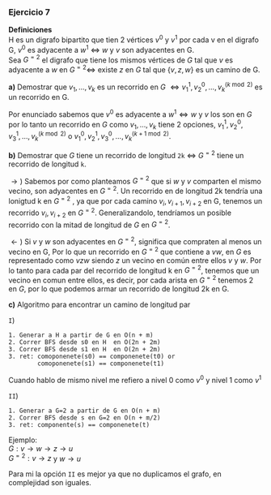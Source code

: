 ### Ejercicio 7 

**Definiciones**\
H es un digrafo bipartito que tien 2 vértices $v^0$ y $v^1$ por cada v en el digrafo G, $v^0$ es adyacente a $w^1$ $\iff$ $w$ y $v$ son adyacentes en G.\
Sea  $G^{=2}$  el digrafo que tiene los mismos vértices de $G$ tal que $v$ es adyacente a $w$ en $G^{=2} \iff$ existe $z$ en $G$ tal que $\{v,z,w\}$ es un camino de G.

**a)** Demostrar que $v_1,\dots,v_k$ es un recorrido en $G$ $\iff v_1^1,v_2^0,\dots,v_k^{(k\bmod 2)}$ es un recorrido en G.

Por enunciado sabemos que $v^0$ es adyacente a $w^1 \iff w$ y $v$ los son en $G$ por lo tanto un recorrido en $G$ como $v_1,\dots,v_k$ tiene 2 opciones, $v_1^1, v_2^0,v_3^1,\dots, v_k^{(k\bmod 2)}$ o $v_1^0, v_2^1,v_3^0,\dots, v_k^{(k+1\bmod 2)}$.

**b)** Demostrar que $G$ tiene un recorrido de longitud `2k` $\iff$  $G^{=2}$  tiene un recorrido de longitud `k`.

$\rightarrow)$ Sabemos por como planteamos  $G^{=2}$  que si $w$ y $v$ comparten el mismo vecino, son adyacentes en  $G^{=2}$. Un recorrido en de longitud 2k tendría una lonigtud k en  $G^{=2}$ , ya que por cada camino $v_i,v_{i+1},v_{i+2}$ en G, tenemos un recorrido $v_i,v_{i+2}$ en $G^{=2}$. Generalizandolo, tendríamos un posible recorrido con la mitad de longitud de $G$ en  $G^{=2}$.

$\leftarrow)$ Si $v$ y $w$ son adyacentes en $G^{=2}$, significa que compraten al menos un vecino en G, Por lo que un recorrido en $G^{=2}$ que contiene a $vw$, en $G$ es representado como $vzw$ siendo $z$ un vecino en común entre ellos $v$ y $w$. Por lo tanto para cada par del recorrido de longitud k en $G^{=2}$, tenemos que un vecino en comun entre ellos, es decir, por cada arista en $G^{=2}$ tenemos 2 en $G$, por lo que podemos armar un recorrido de longitud 2k en G.

**c)** Algoritmo para encontrar un camino de longitud par

`I`)
```
1. Generar a H a partir de G en O(n + m)
2. Correr BFS desde s0 en H  en O(2n + 2m)
3. Correr BFS desde s1 en H  en O(2n + 2m)
3. ret: comoponenete(s0) == componenete(t0) or 
        comoponenete(s1) == componenete(t1)
```
Cuando hablo de mismo nivel me refiero a nivel 0 como $v^0$ y nivel 1 como $v^1$

`II`)
```
1. Generar a G=2 a partir de G en O(n + m)
2. Correr BFS desde s en G=2 en O(n + m/2)
3. ret: componente(s) == componenete(t)
```

Ejemplo:\
$G: v\rightarrow w\rightarrow z\rightarrow u$\
$G^{=2} : v\rightarrow z$ y $w\rightarrow u$

Para mi la opción `II` es mejor ya que no duplicamos el grafo, en complejidad son iguales.
